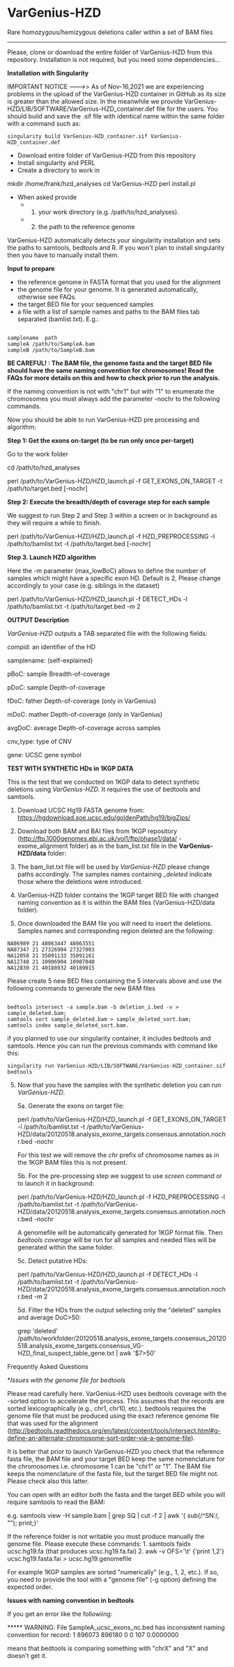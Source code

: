 # VarGenius-HZD

Rare homozygous/hemizygous deletions caller within a set of BAM files

----------------------------------------

Please, clone or download the entire folder of VarGenius-HZD from this repository. 
Installation is not required, but you need some dependencies...


**Installation with Singularity**

IMPORTANT NOTICE --->> As of Nov-16,2021 we are experiencing problems in the upload of the VarGenius-HZD container in GitHub as its size is greater than the allowed size. In the meanwhile we provide VarGenius-HZD/LIB/SOFTWARE/VarGenius-HZD_container.def file for the users. 
You should build and save the .sif file with identical name within the same folder with a command such as:

```
singularity build VarGenius-HZD_container.sif VarGenius-HZD_container.def
```

- Download entire folder of VarGenius-HZD from this repository
- Install singularity and PERL
- Create a directory to work in

mkdir /home/frank/hzd_analyses
cd VarGenius-HZD
perl install.pl 

- When asked provide 
	- 1. your work directory (e.g. /path/to/hzd_analyses).
	- 2. the path to the reference genome

VarGenius-HZD automatically detects your singularity installation and sets the paths to samtools, bedtools and R.
If you won't plan to install singularity then you have to manually install them.



**Input to prepare**

- the reference genome in FASTA format that you used for the alignment
- the genome file for your genome. It is generated automatically, otherwise see FAQs. 
- the target BED file for your sequenced samples
- a file with a list of sample names and paths to the BAM files tab separated (bamlist.txt). 
  E.g.:

```

samplename	path
sampleA	/path/to/SampleA.bam
sampleB	/path/to/SampleB.bam

```

**BE CAREFUL! :  The BAM file, the genome fasta and the target BED file should have the same naming convention for chromosomes! 
Read the FAQs for more details on this and how to check prior to run the analysis.**

If the naming convention is not with "chr1" but with "1" to enumerate the chromosomes you must always add the parameter -nochr to the following commands.


Now you should be able to run VarGenius-HZD pre processing and algorithm:

**Step 1: Get the exons on-target (to be run only once per-target)**

Go to the work folder

cd /path/to/hzd_analyses

perl /path/to/VarGenius-HZD/HZD_launch.pl -f GET\_EXONS\_ON\_TARGET  -t /path/to/target.bed [-nochr]


**Step 2: Execute the breadth/depth of coverage step for each sample**

We suggest to run Step 2 and Step 3 within a screen or in background as they will require a while to finish.

perl /path/to/VarGenius-HZD/HZD_launch.pl -f HZD\_PREPROCESSING  -l /path/to/bamlist.txt  -t /path/to/target.bed  [-nochr]


**Step 3. Launch HZD algorithm**

Here the -m parameter (max_lowBoC) allows to define the number of samples which might have a specific exon HD.
Default is 2, Please change accordingly to your case (e.g. siblings in the dataset) 

perl /path/to/VarGenius-HZD/HZD_launch.pl -f DETECT\_HDs -l /path/to/bamlist.txt  -t /path/to/target.bed -m 2


**OUTPUT Description**

*VarGenius-HZD* outputs a TAB separated file with the following fields:

compid: an identifier of the HD

samplename: (self-explained)

pBoC: sample Breadth-of-coverage

pDoC: sample Depth-of-coverage

fDoC: father Depth-of-coverage (only in VarGenius)

mDoC: mather Depth-of-coverage (only in VarGenius)

avgDoC: average Depth-of-coverage across samples

cnv_type: type of CNV

gene: UCSC gene symbol




**TEST WITH SYNTHETIC HDs in 1KGP DATA**

This is the test that we conducted on 1KGP data to detect synthetic deletions using *VarGenius-HZD*. 
It requires the use of bedtools and samtools.

1. Download UCSC Hg19 FASTA genome from: https://hgdownload.soe.ucsc.edu/goldenPath/hg19/bigZips/
1. Download both BAM and BAI files from 1KGP repository (http://ftp.1000genomes.ebi.ac.uk/vol1/ftp/phase1/data/ - exome\_alignment folder) as in the bam_list.txt file in the **VarGenius-HZD/data** folder: 
	
2. The bam_list.txt file will be used by *VarGenius-HZD* please change paths accordingly. The samples names containing *\_deleted* indicate those where the deletions were introduced.
3. VarGenius-HZD folder contains the 1KGP target BED file with changed naming convention as it is within the BAM files (VarGenius-HZD/data folder).
4. Once downloaded the BAM file you will need to insert the deletions. Samples names and corresponding region deleted are the following:

```	
NA06989 21 48063447 48063551
NA07347 21 27326904 27327003
NA12058 21 35091133 35091161
NA12748 21 10906904 10907040
NA12830 21 40188932 40189015
```

Please create 5 new BED files containing the 5 intervals above and use the following commands to generate the new BAM files
	
```
	
bedtools intersect -a sample.bam -b deletion_i.bed -v > sample_deleted.bam; 
samtools sort sample_deleted.bam > sample_deleted_sort.bam; 
samtools index sample_deleted_sort.bam.

```

if you planned to use our singularity container, it includes bedtools and samtools. Hence you can run the previous commands with command like this:

```
singularity run VarGenius-HZD/LIB/SOFTWARE/VarGenius-HZD_container.sif bedtools

```

5. Now that you have the samples with the synthetic deletion you can run *VarGenius-HZD*. 

	5a. Generate the exons on target file:
	
	perl /path/to/VarGenius-HZD/HZD\_launch.pl -f GET\_EXONS\_ON\_TARGET  -l /path/to/bamlist.txt  -t /path/to/VarGenius-HZD/data/20120518.analysis_exome_targets.consensus.annotation.nochr.bed -nochr

	For this test we will remove the *chr* prefix of chromosome names as in the 1KGP BAM files this is not present.

	5b. For the pre-processing step we suggest to use *screen* command or to launch it in background:
	
	perl /path/to/VarGenius-HZD/HZD\_launch.pl -f HZD\_PREPROCESSING -l /path/to/bamlist.txt  -t /path/to/VarGenius-HZD/data/20120518.analysis_exome_targets.consensus.annotation.nochr.bed -nochr
	
	A genomefile will be automatically generated for 1KGP format file. Then *bedtools coverage* will be run for all samples and needed files will be generated within the same folder.
	
	5c. Detect putative HDs:
	
	perl /path/to/VarGenius-HZD/HZD_launch.pl -f DETECT\_HDs -l /path/to/bamlist.txt  -t /path/to/VarGenius-HZD/data/20120518.analysis_exome_targets.consensus.annotation.nochr.bed -m 2


	5d. Filter the HDs from the output selecting only the "deleted" samples and average DoC>50:
	
	grep 'deleted' /path/to/workfolder/20120518.analysis_exome_targets.consensus_20120518.analysis_exome_targets.consensus_VG-HZD_final_suspect_table_gene.txt | awk '$7>50'
	


Frequently Asked Questions

**Issues with the genome file for bedtools*

Please read carefully here. 
VarGenius-HZD uses bedtools coverage with the -sorted option to accelerate the process. This assumes that the records are sorted lexicographically (e.g., chr1, chr10, etc.). bedtools requires the genome file that must be produced using the exact reference genome file that was used for the alignment (http://bedtools.readthedocs.org/en/latest/content/tools/intersect.html#g-define-an-alternate-chromosome-sort-order-via-a-genome-file).

It is better that prior to launch VarGenius-HZD you check that the reference fasta file, the BAM file and your target BED keep the same nomenclature for the chromosomes i.e. chromosome 1 can be "chr1" or "1". The BAM file keeps the nomenclature of the fasta file, but the target BED file might not. Please check also this latter.

You can open with an editor both the fasta and the target BED while you will require samtools to read the BAM:

e.g.	samtools view -H sample.bam | grep SQ | cut -f 2 | awk '{ sub(/^SN:/, ""); print;}'


If the reference folder is not writable you must produce manually the genome file. Please execute these commands:
	1. samtools faidx ucsc.hg19.fa (that produces ucsc.hg19.fa.fai)
	2. awk -v OFS='\t' {'print $1,$2'} ucsc.hg19.fasta.fai > ucsc.hg19.genomefile



For example 1KGP samples are sorted "numerically" (e.g., 1, 2, etc.).  If so, you need to provide the tool with a "genome file" (-g option) defining the expected order. 
	


**Issues with naming convention in bedtools**

If you get an error like the followiing:

***** WARNING: File SampleA_ucsc_exons_nc.bed has inconsistent naming convention for record:
1       896073  896180  0       0       107     0.0000000

means that bedtools is comparing something with "chrX" and "X" and doesn't get it. 
